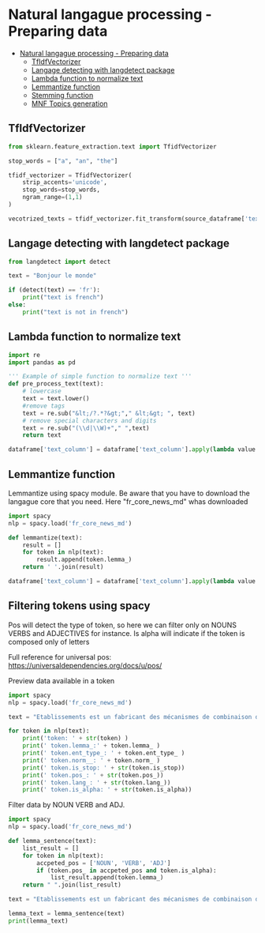 # Natural langague processing - Preparing data

- [Natural langague processing - Preparing data](#natural-langague-processing---preparing-data)
  * [TfIdfVectorizer](#tfidfvectorizer)
  * [Langage detecting with langdetect package](#langage-detecting-with-langdetect-package)
  * [Lambda function to normalize text](#lambda-function-to-normalize-text)
  * [Lemmantize function](#lemmantize-function)
  * [Stemming function](#stemming-function)
  * [MNF Topics generation](#mnf-topics-generation)

## TfIdfVectorizer

```python
from sklearn.feature_extraction.text import TfidfVectorizer

stop_words = ["a", "an", "the"]

tfidf_vectorizer = TfidfVectorizer(
    strip_accents='unicode',
    stop_words=stop_words, 
    ngram_range=(1,1)
)

vecotrized_texts = tfidf_vectorizer.fit_transform(source_dataframe['text_column'])
```

## Langage detecting with langdetect package

```python
from langdetect import detect

text = "Bonjour le monde"

if (detect(text) == 'fr'):
    print("text is french")
else:
    print("text is not in french")
```

## Lambda function to normalize text

```python
import re
import pandas as pd

''' Example of simple function to normalize text '''
def pre_process_text(text):
    # lowercase
    text = text.lower()
    #remove tags
    text = re.sub("&lt;/?.*?&gt;"," &lt;&gt; ", text)
    # remove special characters and digits
    text = re.sub("(\\d|\\W)+"," ",text)
    return text

dataframe['text_column'] = dataframe['text_column'].apply(lambda value:pre_process_text(value))
```

## Lemmantize function

Lemmantize using spacy module. Be aware that you have to download the langague core that you need. Here "fr_core_news_md" whas downloaded

```python
import spacy
nlp = spacy.load('fr_core_news_md')

def lemmantize(text):
    result = []
    for token in nlp(text):
        result.append(token.lemma_)
    return ' '.join(result)

dataframe['text_column'] = dataframe['text_column'].apply(lambda value:lemmantize(value))
```

## Filtering tokens using spacy

Pos will detect the type of token, so here we can filter only on NOUNS VERBS and ADJECTIVES for instance. Is alpha will indicate if the token is composed only of letters

Full reference for universal pos:
https://universaldependencies.org/docs/u/pos/

Preview data available in a token

```python
import spacy
nlp = spacy.load('fr_core_news_md')

text = "Etablissements est un fabricant des mécanismes de combinaison de coffre-fort, tours automatiques, décolletage en raccordement traditionnel."

for token in nlp(text):
    print('token: ' + str(token) )
    print(' token.lemma_:' + token.lemma_ )
    print(' token.ent_type_: ' + token.ent_type_ )
    print(' token.norm__: ' + token.norm_ )
    print(' token.is_stop: ' + str(token.is_stop))    
    print(' token.pos_: ' + str(token.pos_))    
    print(' token.lang_: ' + str(token.lang_))
    print(' token.is_alpha: ' + str(token.is_alpha))

```

Filter data by NOUN VERB and ADJ.

```python
import spacy
nlp = spacy.load('fr_core_news_md')

def lemma_sentence(text):
    list_result = []
    for token in nlp(text):
        accpeted_pos = ['NOUN', 'VERB', 'ADJ']
        if (token.pos_ in accpeted_pos and token.is_alpha):
            list_result.append(token.lemma_)
    return " ".join(list_result)

text = "Etablissements est un fabricant des mécanismes de combinaison de coffre-fort, tours automatiques, décolletage en raccordement traditionnel."

lemma_text = lemma_sentence(text)
print(lemma_text)
```